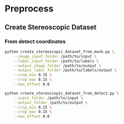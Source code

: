 # Preprocess

## Create Stereoscopic Dataset

### From detect coordinates

```bash
python create_stereoscopic_dataset_from_mask.py \
    --image_input_folder /path/to/input \
    --label_input_folder /path/to/labels \
    --output_image_folder /path/to/output \
    --output_label_folder /path/to/labels/output \
    --crop_min 0.15 \
    --crop_max 0.15 \
    --max_offset 0.0

python create_stereoscopic_dataset_from_detect.py \
    --input_folder /path/to/input \
    --output_folder /path/to/output \
    --crop_min 0.15 \
    --crop_max 0.15 \
    --max_offset 0.0
```
